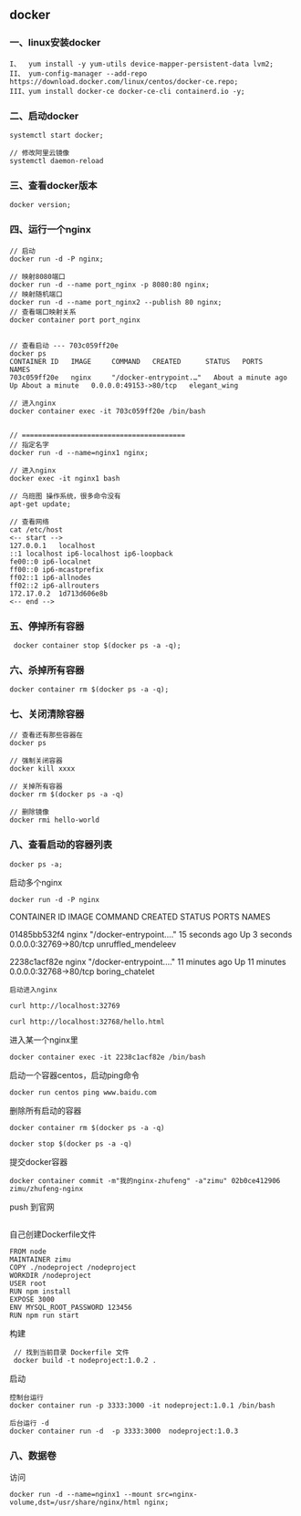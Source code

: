 ## docker

### 一、linux安装docker

```
I、	yum install -y yum-utils device-mapper-persistent-data lvm2;
II、 yum-config-manager --add-repo https://download.docker.com/linux/centos/docker-ce.repo;
III、yum install docker-ce docker-ce-cli containerd.io -y;
```



### 二、启动docker

```
systemctl start docker;

// 修改阿里云镜像
systemctl daemon-reload
```



### 三、查看docker版本

```
docker version;
```



### 四、运行一个nginx

```
// 启动
docker run -d -P nginx;

// 映射8080端口
docker run -d --name port_nginx -p 8080:80 nginx;
// 映射随机端口
docker run -d --name port_nginx2 --publish 80 nginx;
// 查看端口映射关系
docker container port port_nginx


// 查看启动 --- 703c059ff20e
docker ps
CONTAINER ID   IMAGE     COMMAND   CREATED      STATUS   PORTS      NAMES
703c059ff20e   nginx     "/docker-entrypoint.…"   About a minute ago   Up About a minute   0.0.0.0:49153->80/tcp   elegant_wing

// 进入nginx
docker container exec -it 703c059ff20e /bin/bash


// ========================================
// 指定名字
docker run -d --name=nginx1 nginx;

// 进入nginx
docker exec -it nginx1 bash

// 乌班图 操作系统，很多命令没有
apt-get update;  

// 查看网络
cat /etc/host
<-- start -->
127.0.0.1	localhost
::1	localhost ip6-localhost ip6-loopback
fe00::0	ip6-localnet
ff00::0	ip6-mcastprefix
ff02::1	ip6-allnodes
ff02::2	ip6-allrouters
172.17.0.2	1d713d606e8b
<-- end -->

```



### 五、停掉所有容器

```
 docker container stop $(docker ps -a -q);
```



### 六、杀掉所有容器

```
docker container rm $(docker ps -a -q);
```



### 七、关闭清除容器

```
// 查看还有那些容器在
docker ps

// 强制关闭容器
docker kill xxxx

// 关掉所有容器
docker rm $(docker ps -a -q)

// 删除镜像
docker rmi hello-world
```



### 八、查看启动的容器列表

```
docker ps -a;
```



启动多个nginx

```
docker run -d -P nginx 
```

CONTAINER ID  IMAGE   COMMAND          CREATED     STATUS     PORTS          NAMES

01485bb532f4  nginx   "/docker-entrypoint.…"  15 seconds ago  Up 3 seconds  0.0.0.0:32769->80/tcp  unruffled_mendeleev

2238c1acf82e  nginx   "/docker-entrypoint.…"  11 minutes ago  Up 11 minutes  0.0.0.0:32768->80/tcp  boring_chatelet

```
启动进入nginx

curl http://localhost:32769

curl http://localhost:32768/hello.html
```



进入某一个nginx里

```
docker container exec -it 2238c1acf82e /bin/bash
```



启动一个容器centos，启动ping命令

```
docker run centos ping www.baidu.com
```



删除所有启动的容器

```
docker container rm $(docker ps -a -q)

docker stop $(docker ps -a -q)
```



提交docker容器

```
docker container commit -m"我的nginx-zhufeng" -a"zimu" 02b0ce412906 zimu/zhufeng-nginx
```



push 到官网

```

```





自己创建Dockerfile文件

```
FROM node
MAINTAINER zimu
COPY ./nodeproject /nodeproject
WORKDIR /nodeproject
USER root
RUN npm install
EXPOSE 3000
ENV MYSQL_ROOT_PASSWORD 123456
RUN npm run start
```

构建

```
 // 找到当前目录 Dockerfile 文件
 docker build -t nodeproject:1.0.2 .
```

启动

```
控制台运行
docker container run -p 3333:3000 -it nodeproject:1.0.1 /bin/bash

后台运行 -d
docker container run -d  -p 3333:3000  nodeproject:1.0.3
```



### 八、数据卷

访问

```
docker run -d --name=nginx1 --mount src=nginx-volume,dst=/usr/share/nginx/html nginx;
```

